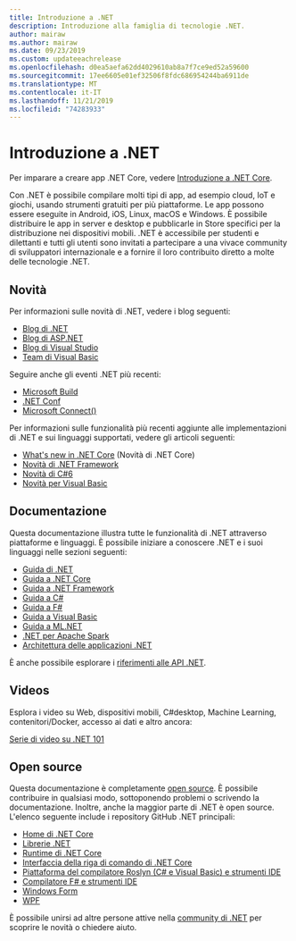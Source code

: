 ```yaml
---
title: Introduzione a .NET
description: Introduzione alla famiglia di tecnologie .NET.
author: mairaw
ms.author: mairaw
ms.date: 09/23/2019
ms.custom: updateeachrelease
ms.openlocfilehash: d0ea5aefa62dd4029610ab8a7f7ce9ed52a59600
ms.sourcegitcommit: 17ee6605e01ef32506f8fdc686954244ba6911de
ms.translationtype: MT
ms.contentlocale: it-IT
ms.lasthandoff: 11/21/2019
ms.locfileid: "74283933"
---
```

# <a name="welcome-to-net"></a>Introduzione a .NET

Per imparare a creare app .NET Core, vedere [Introduzione a .NET Core](core/get-started.md).

Con .NET è possibile compilare molti tipi di app, ad esempio cloud, IoT e giochi, usando strumenti gratuiti per più piattaforme. Le app possono essere eseguite in Android, iOS, Linux, macOS e Windows. È possibile distribuire le app in server e desktop e pubblicarle in Store specifici per la distribuzione nei dispositivi mobili. .NET è accessibile per studenti e dilettanti e tutti gli utenti sono invitati a partecipare a una vivace community di sviluppatori internazionale e a fornire il loro contribuito diretto a molte delle tecnologie .NET.

## <a name="news"></a>Novità

Per informazioni sulle novità di .NET, vedere i blog seguenti:

- [Blog di .NET](https://devblogs.microsoft.com/dotnet/)
- [Blog di ASP.NET](https://devblogs.microsoft.com/aspnet/)
- [Blog di Visual Studio](https://devblogs.microsoft.com/visualstudio/)
- [Team di Visual Basic](https://devblogs.microsoft.com/vbteam/)

Seguire anche gli eventi .NET più recenti:

- [Microsoft Build](https://www.microsoft.com/build)
- [.NET Conf](https://www.dotnetconf.net/)
- [Microsoft Connect()](https://www.microsoft.com/connectevent)

Per informazioni sulle funzionalità più recenti aggiunte alle implementazioni di .NET e sui linguaggi supportati, vedere gli articoli seguenti:

- [What's new in .NET Core](core/whats-new/index.md) (Novità di .NET Core)
- [Novità di .NET Framework](framework/whats-new/index.md)
- [Novità di C#6](csharp/whats-new/index.md)
- [Novità per Visual Basic](visual-basic/getting-started/whats-new.md)

## <a name="documentation"></a>Documentazione

Questa documentazione illustra tutte le funzionalità di .NET attraverso piattaforme e linguaggi. È possibile iniziare a conoscere .NET e i suoi linguaggi nelle sezioni seguenti:

- [Guida di .NET](standard/index.md)
- [Guida a .NET Core](core/index.md)
- [Guida a .NET Framework](framework/index.md)
- [Guida a C#](csharp/index.yml)
- [Guida a F#](fsharp/index.md)
- [Guida a Visual Basic](visual-basic/index.md)
- [Guida a ML.NET](machine-learning/index.yml)
- [.NET per Apache Spark](spark/index.yml)
- [Architettura delle applicazioni .NET](architecture/index.yml)

È anche possibile esplorare i [riferimenti alle API .NET](/dotnet/api).

## <a name="videos"></a>Videos

Esplora i video su Web, dispositivi mobili, C#desktop, Machine Learning, contenitori/Docker, accesso ai dati e altro ancora:

[Serie di video su .NET 101](https://dotnet.microsoft.com/learn/videos)

## <a name="open-source"></a>Open source

Questa documentazione è completamente [open source](https://github.com/dotnet/docs). È possibile contribuire in qualsiasi modo, sottoponendo problemi o scrivendo la documentazione. Inoltre, anche la maggior parte di .NET è open source. L'elenco seguente include i repository GitHub .NET principali:

- [Home di .NET Core](https://github.com/dotnet/core)
- [Librerie .NET](https://github.com/dotnet/corefx)
- [Runtime di .NET Core](https://github.com/dotnet/coreclr)
- [Interfaccia della riga di comando di .NET Core](https://github.com/dotnet/cli)
- [Piattaforma del compilatore Roslyn (C# e Visual Basic) e strumenti IDE](https://github.com/dotnet/roslyn)
- [Compilatore F# e strumenti IDE](https://github.com/microsoft/visualfsharp)
- [Windows Form](https://github.com/dotnet/winforms)
- [WPF](https://github.com/dotnet/wpf)

È possibile unirsi ad altre persone attive nella [community di .NET](https://dotnet.microsoft.com/platform/community) per scoprire le novità o chiedere aiuto.
